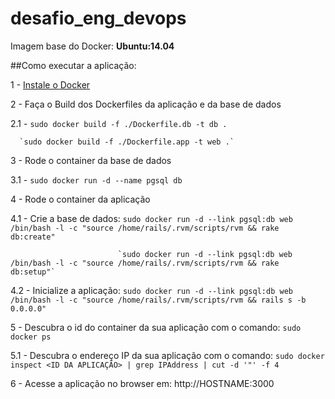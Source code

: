 # desafio_eng_devops

Imagem base do Docker: **Ubuntu:14.04**

##Como executar a aplicação:

1 - [Instale o Docker](https://docs.docker.com/engine/installation/)

2 - Faça o Build dos Dockerfiles da aplicação e da base de dados

2.1 - `sudo docker build -f ./Dockerfile.db -t db .`

      `sudo docker build -f ./Dockerfile.app -t web .`

3 - Rode o container da base de dados

3.1 - `sudo docker run -d --name pgsql db`

4 - Rode o container da aplicação

4.1 - Crie a base de dados: `sudo docker run -d --link pgsql:db web /bin/bash -l -c "source /home/rails/.rvm/scripts/rvm && rake db:create"`

                            `sudo docker run -d --link pgsql:db web /bin/bash -l -c "source /home/rails/.rvm/scripts/rvm && rake db:setup"`

4.2 - Inicialize a aplicação: `sudo docker run -d --link pgsql:db web /bin/bash -l -c "source /home/rails/.rvm/scripts/rvm && rails s -b 0.0.0.0"`

5 - Descubra o id do container da sua aplicação com o comando: `sudo docker ps`

5.1 - Descubra o endereço IP da sua aplicação com o comando: `sudo docker inspect <ID DA APLICAÇÃO> | grep IPAddress | cut -d '"' -f 4`

6 - Acesse a aplicação no browser em: http://HOSTNAME:3000
